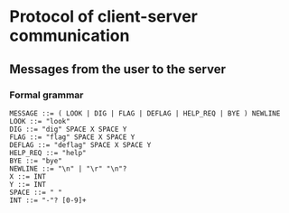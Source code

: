 # Protocol of client-server communication

## Messages from the user to the server
### Formal grammar

    MESSAGE ::= ( LOOK | DIG | FLAG | DEFLAG | HELP_REQ | BYE ) NEWLINE  
    LOOK ::= "look"   
    DIG ::= "dig" SPACE X SPACE Y  
    FLAG ::= "flag" SPACE X SPACE Y  
    DEFLAG ::= "deflag" SPACE X SPACE Y  
    HELP_REQ ::= "help"  
    BYE ::= "bye"  
    NEWLINE ::= "\n" | "\r" "\n"?  
    X ::= INT  
    Y ::= INT  
    SPACE ::= " "  
    INT ::= "-"? [0-9]+  
